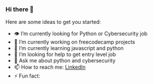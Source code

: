 ### Hi there 👋

Here are some ideas to get you started:
- 👁 I’m currently looking for Python or Cybersecurity job
- 🔭 I’m currently working on freecodecamp projects
- 🌱 I’m currently learning javascript and python
- 🤔 I’m looking for help to get entry level job
- 💬 Ask me about python and cybersecurity
- 📫 How to reach me: <a href="https://www.linkedin.com/in/yashkumar-bhadja-586892199">LinkedIn</a>
- ⚡ Fun fact: 

